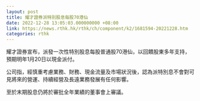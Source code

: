 ```yaml
---
layout: post
title: 耀才證券派特別股息每股70港仙
date: 2022-12-28 13:05:03.000000000 +08:00
link: https://news.rthk.hk/rthk/ch/component/k2/1681594-20221228.htm
categories: rthk
---
```


耀才證券宣布，派發一次性特別股息每股普通股70港仙，以回饋股東多年支持，預期明年1月20日以現金派付。

公司指，經慎重考慮業務、財務、現金流量及市場狀況後，認為派特別息不會對可見將來的營運、持續經營及長遠業務發展有任何影響。

至於末期股息仍將於審批全年業績的董事會上審議。
